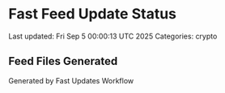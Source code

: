 # Fast Feed Update Status
Last updated: Fri Sep  5 00:00:13 UTC 2025
Categories: crypto

## Feed Files Generated

Generated by Fast Updates Workflow
